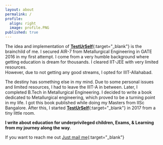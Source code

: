 ```yaml
---
layout: about
permalink: /
profile:
  align: right
  image: profile.PNG
published: true
---
```


The idea and implementation of [**TestUrSelf**](https://www.testurself.in){:target="_blank"} is the brainchild of me. I secured AIR-7 from Metallurgical Engineering in GATE 2016 in my first attempt. I come from a very humble background where getting education is dream for thousands. I cleared IIT-JEE with very limited resources. <br> However, due to not getting any good streams, I opted for IIIT-Allahabad. 

The destiny has something else in my mind. Due to some personal issues and limited resources, I had to leave the IIIT-A in between. Later, I completed B.Tech in Metallurgical Engineering. I decided to write a book dedicated to Metallurgical engineering, which proved to be a turning point in my life. I got this book published while doing my Masters from IISc Bangalore. After this, I started [**TestUrSelf**](https://www.testurself.in){:target="_blank"} in 2017 from a tiny little room.

**I write about education for underprivileged children, Exams, & Learning from my journey along the way**.   

If you want to reach me out [Just mail me](mailto:samarjeet.xyz@gmail.com){:target="_blank"}
